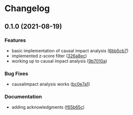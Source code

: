 # Changelog

## 0.1.0 (2021-08-19)


### Features

* basic implementation of causal impact analysis ([6bb5cb7](https://www.github.com/kjappelbaum/pyprocessta/commit/6bb5cb7b0d2e2d61c97179e61beaf840335aec51))
* implemented z-score filter ([326a8ec](https://www.github.com/kjappelbaum/pyprocessta/commit/326a8ec7ccae6e58a155d4945b3c105c10f816db))
* working up to causal impact analysis ([9b7010a](https://www.github.com/kjappelbaum/pyprocessta/commit/9b7010a2b2cc4733ca5147f34a837a3de40ef3b3))


### Bug Fixes

* causalimpact analysis works ([bc0e7a1](https://www.github.com/kjappelbaum/pyprocessta/commit/bc0e7a1832c585c05fd29f7355abe0c4637c3b16))


### Documentation

* adding acknowledgments ([f65b65c](https://www.github.com/kjappelbaum/pyprocessta/commit/f65b65c0d1527ab6d34ec15b151a642c1c2c6987))
